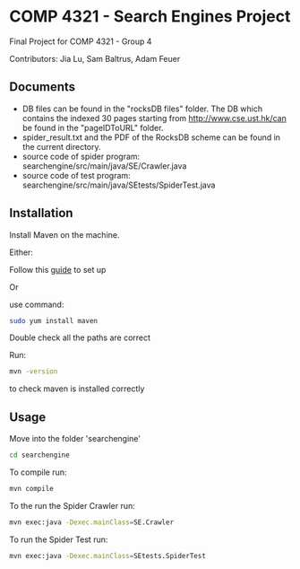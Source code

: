 # COMP 4321 - Search Engines Project

Final Project for COMP 4321 - Group 4

Contributors: Jia Lu, Sam Baltrus, Adam Feuer

## Documents
* DB files can be found in the "rocksDB files" folder. The DB which contains the indexed 30 pages starting from http://www.cse.ust.hk/can be found in the "pageIDToURL" folder. 
* spider_result.txt and the PDF of the RocksDB scheme can be found in the current directory.
* source code of spider program: searchengine/src/main/java/SE/Crawler.java
* source code of test program: searchengine/src/main/java/SEtests/SpiderTest.java

## Installation

Install Maven on the machine.

Either:

Follow this [guide](https://www.javahelps.com/2017/10/install-apache-maven-on-linux.html) to set up

Or

use command:

```bash
sudo yum install maven
```

Double check all the paths are correct

Run:

```bash
mvn -version
```
to check maven is installed correctly



## Usage

Move into the folder 'searchengine'
```bash
cd searchengine
```

To compile run:

```bash
mvn compile
```

To the run the Spider Crawler run:

```bash
mvn exec:java -Dexec.mainClass=SE.Crawler
```

To run the Spider Test run:
```bash
mvn exec:java -Dexec.mainClass=SEtests.SpiderTest
```

